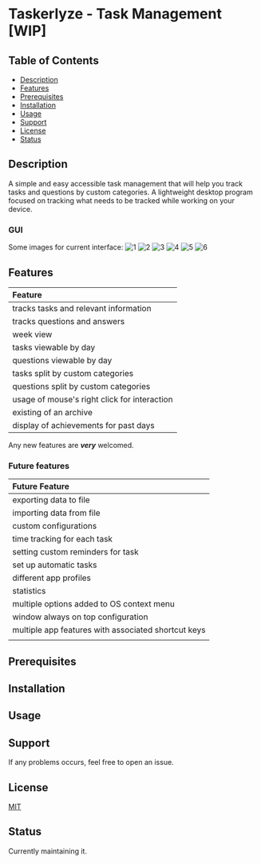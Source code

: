 # Taskerlyze - Task Management [WIP]

## Table of Contents

- [Description](#description)
- [Features](#features)
- [Prerequisites](#prerequisites)
- [Installation](#installation)
- [Usage](#usage)
- [Support](#support)
- [License](#license)
- [Status](#status)

<a name="description"></a>
## Description

A simple and easy accessible task management that will help you track tasks and questions by custom categories. A lightweight desktop program focused on tracking what needs to be tracked while working on your device.

### GUI

Some images for current interface:
![1](https://github.com/zaytiri/taskerlyze/blob/main/readme-images/1.png)
![2](https://github.com/zaytiri/taskerlyze/blob/main/readme-images/2.png)
![3](https://github.com/zaytiri/taskerlyze/blob/main/readme-images/3.png)
![4](https://github.com/zaytiri/taskerlyze/blob/main/readme-images/4.png)
![5](https://github.com/zaytiri/taskerlyze/blob/main/readme-images/5.png)
![6](https://github.com/zaytiri/taskerlyze/blob/main/readme-images/6.png)

<a name="features"></a>
## Features

| Feature                                                                              |
|:-------------------------------------------------------------------------------------|
| tracks tasks and relevant information                                    |
| tracks questions and answers                                    |
| week view                                    |
| tasks viewable by day                                    |
| questions viewable by day                                    |
| tasks split by custom categories                                    |
| questions split by custom categories                                    |
| usage of mouse's right click for interaction                           |
| existing of an archive                                  |
| display of achievements for past days                                  |



Any new features are **_very_** welcomed.

### Future features

| Future Feature                                                                              |
|:-------------------------------------------------------------------------------------|
| exporting data to file                                    |
| importing data from file                        |
| custom configurations                              |
| time tracking for each task                              |
| setting custom reminders for task                              |
| set up automatic tasks                                    |
| different app profiles                             |
| statistics                             |
| multiple options added to OS context menu                             |
| window always on top configuration                             |
| multiple app features with associated shortcut keys                             |
|                              |

<a name="prerequisites"></a>
## Prerequisites

<a name="installation"></a>
## Installation

<a name="usage"></a>
## Usage

<a name="support"></a>
## Support

If any problems occurs, feel free to open an issue.

<a name="license"></a>
## License

[MIT](https://choosealicense.com/licenses/mit/)

<a name="status"></a>
## Status

Currently maintaining it.